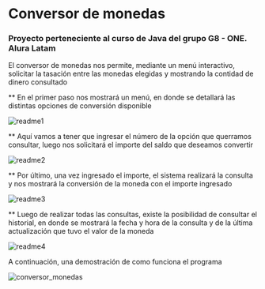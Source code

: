 # Conversor de monedas
### Proyecto perteneciente al curso de Java del grupo G8 - ONE. Alura Latam

El conversor de monedas nos permite, mediante un menú interactivo, solicitar la tasación entre las monedas elegidas y mostrando la contidad de dinero consultado

** En el primer paso nos mostrará un menú, en donde se detallará las distintas opciones de conversión disponible

![readme1](https://github.com/user-attachments/assets/8c24c2c5-318a-4601-90a0-a982e5f36619)

** Aquí vamos a tener que ingresar el número de la opción que querramos consultar, luego nos solicitará el importe del saldo que deseamos convertir

![readme2](https://github.com/user-attachments/assets/b7363272-b49d-49d6-9f6a-52948c8c5629)

** Por último, una vez ingresado el importe, el sistema realizará la consulta y nos mostrará la conversión de la moneda con el importe ingresado

![readme3](https://github.com/user-attachments/assets/0547740c-a78e-4211-81da-c0ce18b750c8)

** Luego de realizar todas las consultas, existe la posibilidad de consultar el historial, en donde se mostrará la fecha y hora de la consulta y de la última actualización que tuvo el valor de la moneda

![readme4](https://github.com/user-attachments/assets/656909d5-716e-4cd2-b917-70942bc9d43f)

A continuación, una demostración de como funciona el programa

![conversor_monedas](https://github.com/user-attachments/assets/a1d85a98-2412-480d-aa0a-6789170aceb8)


